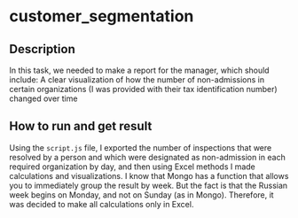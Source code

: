# customer_segmentation
## Description
In this task, we needed to make a report for the manager, which should include:
A clear visualization of how the number of non-admissions in certain organizations (I was provided with their tax identification number) changed over time
## How to run and get result
Using the ```script.js``` file, I exported the number of inspections that were resolved by a person and which were designated as non-admission in each required organization by day, and then using Excel methods I made calculations and visualizations. I know that Mongo has a function that allows you to immediately group the result by week. But the fact is that the Russian week begins on Monday, and not on Sunday (as in Mongo). Therefore, it was decided to make all calculations only in Excel.
